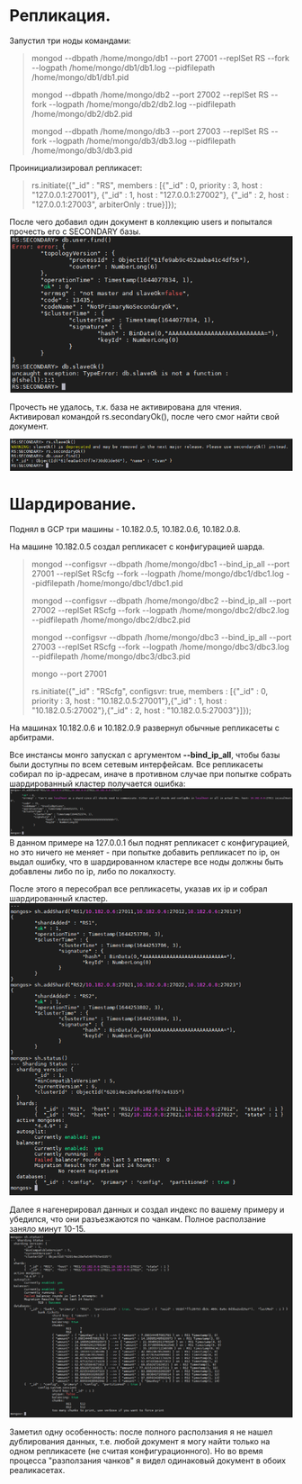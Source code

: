 # Репликация.
Запустил три ноды командами:

>mongod --dbpath /home/mongo/db1 --port 27001 --replSet RS --fork --logpath /home/mongo/db1/db1.log --pidfilepath /home/mongo/db1/db1.pid
>
>mongod --dbpath /home/mongo/db2 --port 27002 --replSet RS --fork --logpath /home/mongo/db2/db2.log --pidfilepath /home/mongo/db2/db2.pid
>
>mongod --dbpath /home/mongo/db3 --port 27003 --replSet RS --fork --logpath /home/mongo/db3/db3.log --pidfilepath /home/mongo/db3/db3.pid

Проинициализировал репликасет:

>rs.initiate({"_id" : "RS", members : [{"_id" : 0, priority : 3, host : "127.0.0.1:27001"}, {"_id" : 1, host : "127.0.0.1:27002"}, {"_id" : 2, host : "127.0.0.1:27003", arbiterOnly : true}]});

После чего добавил один документ в коллекцию users и попытался прочесть его с SECONDARY базы.
![alt text](https://github.com/kot-mechanic/mongodb_otus/blob/main/screen/11111111111111111.png)

Прочесть не удалось, т.к. база не активирована для чтения.
Активировал командой rs.secondaryOk(), после чего смог найти свой документ.

![alt text](https://github.com/kot-mechanic/mongodb_otus/blob/main/screen/222222222222222222.png)


# Шардирование.
Поднял в GCP три машины - 10.182.0.5, 10.182.0.6, 10.182.0.8.

На машине 10.182.0.5 создал репликасет с конфигурацией шарда.
>mongod --configsvr --dbpath /home/mongo/dbc1 --bind_ip_all --port 27001 --replSet RScfg --fork --logpath /home/mongo/dbc1/dbc1.log --pidfilepath /home/mongo/dbc1/dbc1.pid
>
>mongod --configsvr --dbpath /home/mongo/dbc2 --bind_ip_all --port 27002 --replSet RScfg --fork --logpath /home/mongo/dbc2/dbc2.log --pidfilepath /home/mongo/dbc2/dbc2.pid
>
>mongod --configsvr --dbpath /home/mongo/dbc3 --bind_ip_all --port 27003 --replSet RScfg --fork --logpath /home/mongo/dbc3/dbc3.log --pidfilepath /home/mongo/dbc3/dbc3.pid
>
>mongo --port 27001
>
>rs.initiate({"_id" : "RScfg", configsvr: true, members : [{"_id" : 0, priority : 3, host : "10.182.0.5:27001"},{"_id" : 1, host : "10.182.0.5:27002"},{"_id" : 2, host : "10.182.0.5:27003"}]});

На машинах 10.182.0.6 и 10.182.0.9 развернул обычные репликасеты с арбитрами.

Все инстансы монго запускал с аргументом **--bind_ip_all**, чтобы базы были доступны по всем сетевым интерфейсам.
Все репликасеты собирал по ip-адресам, иначе в противном случае при попытке собрать шардированный кластер получается ошибка:
![alt text](https://github.com/kot-mechanic/mongodb_otus/blob/main/screen/2022-02-07%2019_46_28-Window.png)
В данном примере на 127.0.0.1 был поднят репликасет с конфигурацией, но это ничего не меняет - при попытке добавить репликасет по ip, он выдал ошибку, что в шардированном кластере все ноды должны быть добавлены либо по ip, либо по локалхосту.

После этого я пересобрал все репликасеты, указав их ip и собрал шардированный кластер.
![alt text](https://github.com/kot-mechanic/mongodb_otus/blob/main/screen/2022-02-07%2020_10_32-Window.png)

Далее я нагенерировал данных и создал индекс по вашему примеру и убедился, что они разъезжаются по чанкам. Полное расползание заняло минут 10-15.
![alt text](https://github.com/kot-mechanic/mongodb_otus/blob/main/screen/2022-02-07%2021_26_25-Window.png)

Заметил одну особенность: после полного расползания я не нашел дублирования данных, т.е. любой документ я могу найти только на одном репликасете (не считая конфигурационного). Но во время процесса "разползания чанков" я видел одинаковый документ в обоих реаликасетах.
